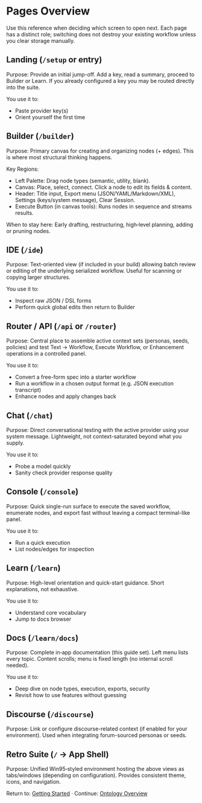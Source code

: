 # Pages Overview

Use this reference when deciding which screen to open next. Each page has a distinct role; switching does not destroy your existing workflow unless you clear storage manually.

## Landing (`/setup` or entry)
Purpose: Provide an initial jump-off. Add a key, read a summary, proceed to Builder or Learn. If you already configured a key you may be routed directly into the suite.

You use it to:
- Paste provider key(s)
- Orient yourself the first time

## Builder (`/builder`)
Purpose: Primary canvas for creating and organizing nodes (+ edges). This is where most structural thinking happens.

Key Regions:
- Left Palette: Drag node types (semantic, utility, blank).
- Canvas: Place, select, connect. Click a node to edit its fields & content.
- Header: Title input, Export menu (JSON/YAML/Markdown/XML), Settings (keys/system message), Clear Session.
- Execute Button (in canvas tools): Runs nodes in sequence and streams results.

When to stay here: Early drafting, restructuring, high‑level planning, adding or pruning nodes.

## IDE (`/ide`)
Purpose: Text-oriented view (if included in your build) allowing batch review or editing of the underlying serialized workflow. Useful for scanning or copying larger structures.

You use it to:
- Inspect raw JSON / DSL forms
- Perform quick global edits then return to Builder

## Router / API (`/api` or `/router`)
Purpose: Central place to assemble active context sets (personas, seeds, policies) and test Text → Workflow, Execute Workflow, or Enhancement operations in a controlled panel.

You use it to:
- Convert a free-form spec into a starter workflow
- Run a workflow in a chosen output format (e.g. JSON execution transcript)
- Enhance nodes and apply changes back

## Chat (`/chat`)
Purpose: Direct conversational testing with the active provider using your system message. Lightweight, not context-saturated beyond what you supply.

You use it to:
- Probe a model quickly
- Sanity check provider response quality

## Console (`/console`)
Purpose: Quick single-run surface to execute the saved workflow, enumerate nodes, and export fast without leaving a compact terminal-like panel.

You use it to:
- Run a quick execution
- List nodes/edges for inspection

## Learn (`/learn`)
Purpose: High-level orientation and quick-start guidance. Short explanations, not exhaustive.

You use it to:
- Understand core vocabulary
- Jump to docs browser

## Docs (`/learn/docs`)
Purpose: Complete in‑app documentation (this guide set). Left menu lists every topic. Content scrolls; menu is fixed length (no internal scroll needed).

You use it to:
- Deep dive on node types, execution, exports, security
- Revisit how to use features without guessing

## Discourse (`/discourse`)
Purpose: Link or configure discourse-related context (if enabled for your environment). Used when integrating forum-sourced personas or seeds.

## Retro Suite (`/` → App Shell)
Purpose: Unified Win95‑styled environment hosting the above views as tabs/windows (depending on configuration). Provides consistent theme, icons, and navigation.

Return to: [Getting Started](../getting-started.md) · Continue: [Ontology Overview](../ontology/overview.md)
